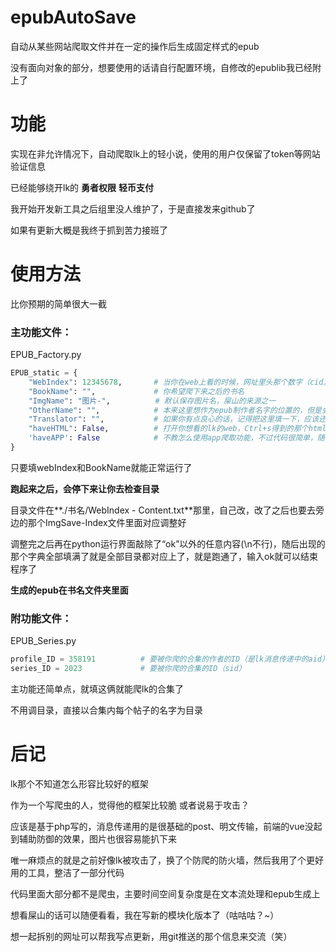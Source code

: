 # epubAutoSave
自动从某些网站爬取文件并在一定的操作后生成固定样式的epub

没有面向对象的部分，想要使用的话请自行配置环境，自修改的epublib我已经附上了

# 功能

实现在非允许情况下，自动爬取lk上的轻小说，使用的用户仅保留了token等网站验证信息

已经能够绕开lk的 **勇者权限** **轻币支付**

我开始开发新工具之后组里没人维护了，于是直接发来github了

如果有更新大概是我终于抓到苦力接班了

# 使用方法

比你预期的简单很大一截

### 主功能文件：

EPUB_Factory.py

```python
EPUB_static = {
    "WebIndex": 12345678,       # 当你在web上看的时候，网址里头那个数字（cid）
    "BookName": "",             # 你希望爬下来之后的书名
    "ImgName": "图片-",          # 默认保存图片名，屎山的来源之一
    "OtherName": "",            # 本来这里想作为epub制作者名字的位置的，但是会做e的人肯定都会改元数据，后面就TODO了
    "Translator": "",           # 如果你有点良心的话，记得把这里填一下，应该还是会写进元数据的，不过我好像哪次更新的时候大调了这块，有可能你写了也还是得自己调元数据
    "haveHTML": False,          # 打开你想看的lk的web，Ctrl+s得到的那个html文件，不过这里改了没用，要去改最下面运行那里
    'haveAPP': False            # 不教怎么使用app爬取功能，不过代码很简单，随便翻一翻应该就能学会的
}
```

只要填webIndex和BookName就能正常运行了

**跑起来之后，会停下来让你去检查目录**

目录文件在**./书名/WebIndex - Content.txt**那里，自己改，改了之后也要去旁边的那个ImgSave-Index文件里面对应调整好

调整完之后再在python运行界面敲除了“ok”以外的任意内容(\n不行)，随后出现的那个字典全部填满了就是全部目录都对应上了，就是跑通了，输入ok就可以结束程序了

**生成的epub在书名文件夹里面**

### 附功能文件：

EPUB_Series.py

```python
profile_ID = 358191          # 要被你爬的合集的作者的ID（是lk消息传递中的aid）
series_ID = 2023             # 要被你爬的合集的ID（sid）
```

主功能还简单点，就填这俩就能爬lk的合集了

不用调目录，直接以合集内每个帖子的名字为目录

# 后记

lk那个不知道怎么形容比较好的框架

作为一个写爬虫的人，觉得他的框架比较脆 或者说易于攻击？

应该是基于php写的，消息传递用的是很基础的post、明文传输，前端的vue没起到辅助防御的效果，图片也很容易能扒下来

唯一麻烦点的就是之前好像lk被攻击了，换了个防爬的防火墙，然后我用了个更好用的工具，整洁了一部分代码

代码里面大部分都不是爬虫，主要时间空间复杂度是在文本流处理和epub生成上

想看屎山的话可以随便看看，我在写新的模块化版本了（咕咕咕？~）

想一起拆别的网址可以帮我写点更新，用git推送的那个信息来交流（笑）
